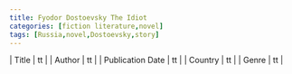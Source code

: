 ```yaml
---
title: Fyodor Dostoevsky The Idiot
categories: [fiction literature,novel]
tags: [Russia,novel,Dostoevsky,story]
---
```

        
| Title | tt |
| Author | tt  |
| Publication Date | tt   |
| Country | tt |
| Genre | tt  |
        